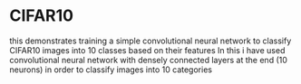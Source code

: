 # CIFAR10
this demonstrates training a simple convolutional neural network to classify CIFAR10 images into 10 classes based on their features
In this i have used convolutional neural network with densely connected layers at the end (10 neurons) in order to classify images into 10 categories 
